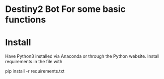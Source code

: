 # Destiny2 Bot For some basic functions

# Install
Have Python3 installed via Anaconda or through the Python website.
Install requirements in the file with

pip install -r requirements.txt
